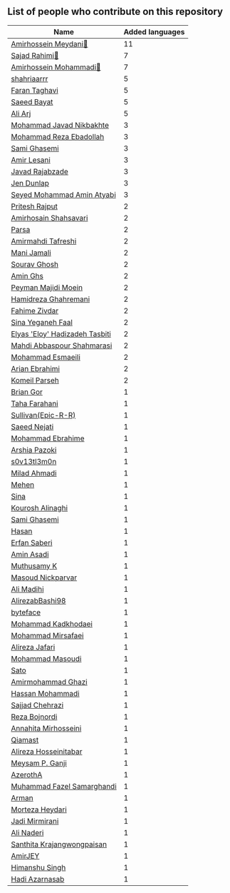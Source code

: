 
## List of people who contribute on this repository

| Name | Added languages |
|------|-----------------|
| [Amirhossein Meydani🏅](https://github.com/amireshoon)|11|
| [Sajad Rahimi🏅](https://github.com/SajadRahimi1)|7|
| [Amirhossein Mohammadi🏅](https://github.com/BlackIQ)|7|
| [shahriaarrr](https://github.com/shahriaarrr)|5|
| [Faran Taghavi](https://github.com/F4R4N)|5|
| [Saeed Bayat](https://github.com/01shadowalker01)|5|
| [Ali Arj](https://github.com/ali0gamer1)|5|
| [Mohammad Javad Nikbakhte](https://github.com/javadnikbakht)|3|
| [Mohammad Reza Ebadollah](https://github.com/ebad84)|3|
| [Sami Ghasemi](https://github.com/sami2020pro)|3|
| [Amir Lesani](https://github.com/xenups)|3|
| [Javad Rajabzade](https://github.com/Ja7adR)|3|
| [Jen Dunlap](https://github.com/jdun28)|3|
| [Seyed Mohammad Amin Atyabi](https://github.com/SM2A)|3|
| [Pritesh Rajput](https://github.com/rajputpritesh1)|2|
| [Amirhosain Shahsavari](https://github.com/amirhosainshahsavari)|2|
| [Parsa](https://github.com/parsampsh)|2|
| [Amirmahdi Tafreshi](https://github.com/mr-tafreshi)|2|
| [Mani Jamali](https://github.com/manijamali2003)|2|
| [Sourav Ghosh](https://github.com/varous7)|2|
| [Amin Ghs](https://github.com/aminghs)|2|
| [Peyman Majidi Moein](https://github.com/peymanmajidi)|2|
| [Hamidreza Ghahremani](https://github.com/hamidreza01)|2|
| [Fahime Zivdar](https://github.com/Fahime-zv)|2|
| [Sina Yeganeh Faal](https://github.com/SinaYeganeh0-0)|2|
| [Elyas 'Eloy' Hadizadeh Tasbiti](https://github.com/elyashadizadeh)|2|
| [Mahdi Abbaspour Shahmarasi](https://github.com/mahdi-abbaspour-shahmarasi)|2|
| [Mohammad Esmaeili](https://github.com/momhiar)|2|
| [Arian Ebrahimi](https://github.com/ribrea)|2|
| [Komeil Parseh](https://github.com/komeilparseh)|2|
| [Brian Gor](https://github.com/briangor)|1|
| [Taha Farahani](https://github.com/tahacodes)|1|
| [Sullivan(Epic-R-R)](https://github.com/Epic-R-R)|1|
| [Saeed Nejati](https://github.com/saeednj)|1|
| [Mohammad Ebrahime](https://github.com/moheb2000)|1|
| [Arshia Pazoki](https://github.com/ArshiaPazoki)|1|
| [s0v13tl3m0n](https://github.com/s0v13tl3m0n)|1|
| [Milad Ahmadi](https://github.com/Mildroid)|1|
| [Mehen](https://github.com/mehanalavimajd)|1|
| [Sina](https://github.com/sina-devel)|1|
| [Kourosh Alinaghi](https://github.com/KouroshAlinaghi)|1|
| [Sami Ghasemi](https://github.com/sami2020pro/)|1|
| [Hasan](https://github.com/bistcuite)|1|
| [Erfan Saberi](https://github.com/erfansaberi)|1|
| [Amin Asadi](https://github.com/aminasadiam)|1|
| [Muthusamy K](https://github.com/KMuthusamyms)|1|
| [Masoud Nickparvar](https://github.com/masoudnick)|1|
| [Ali Madihi](https://github.com/mrunderline)|1|
| [AlirezabBashi98](https://github.com/alirezabashi98)|1|
| [byteface](https://github.com/byteface)|1|
| [Mohammad Kadkhodaei](https://github.com/mohammadkad)|1|
| [Mohammad Mirsafaei](https://github.com/MohammadMirsafaei)|1|
| [Alireza Jafari](https://github.com/alirezaja1384)|1|
| [Mohammad Masoudi](https://github.com/mmasoudih)|1|
| [Sato](https://github.com/satocoder)|1|
| [Amirmohammad Ghazi](https://github.com/amirghazi87)|1|
| [Hassan Mohammadi](https://github.com/HSNHK)|1|
| [Sajjad Chehrazi](https://github.com/SAJAD-net)|1|
| [Reza Bojnordi](https://github.com/rezabojnordi)|1|
| [Annahita Mirhosseini](https://github.com/Annahita2004)|1|
| [Qiamast](https://github.com/Qiamast)|1|
| [Alireza Hosseinitabar](https://github.com/hosseinitabar)|1|
| [Meysam P. Ganji](https://github.com/meysampg)|1|
| [AzerothA](https://github.com/AzerothA)|1|
| [Muhammad Fazel Samarghandi](https://github.com/fazelsamar)|1|
| [Arman](https://github.com/arman324)|1|
| [Morteza Heydari](https://github.com/MortezaHeydari97)|1|
| [Jadi Mirmirani](https://github.com/jadijadi)|1|
| [Ali Naderi](https://github.com/khod-naderi)|1|
| [Santhita Krajangwongpaisan](https://github.com/santhitak)|1|
| [AmirJEY](https://github.com/AmirJey)|1|
| [Himanshu Singh](https://github.com/Code-sHimanshu)|1|
| [Hadi Azarnasab](https://github.com/Hadi7546)|1|

